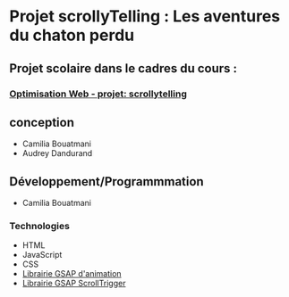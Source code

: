#  Projet scrollyTelling : Les aventures du chaton perdu
## Projet scolaire dans le cadres du cours :
### [Optimisation Web - projet: scrollytelling](https://tim-montmorency.com/timdoc/582-424MO/projet-scrollytelling/)

## conception
* Camilia Bouatmani
* Audrey Dandurand

## Développement/Programmmation
* Camilia Bouatmani

### Technologies

* HTML
* JavaScript
* CSS
* [Librairie GSAP d'animation](https://gsap.com/)
* [Librairie GSAP ScrollTrigger](https://gsap.com/scroll/)
